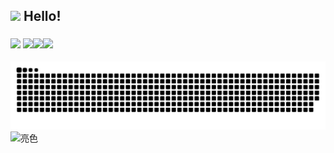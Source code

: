 ## <img src="https://raw.githubusercontent.com/alexnaiman/alexnaiman/master/resources/welcomeglitch.gif" width="50px" /> Hello!



<img src="https://media.tenor.com/images/df8c44a1d20ab367fdcb21880985fd33/tenor.gif" align="right"  width="30%" alt=""/>

### <img src="https://raw.githubusercontent.com/alexnaiman/alexnaiman/master/resources/PusheenCompute.gif" width="70px" /> <img src="https://raw.githubusercontent.com/alexnaiman/alexnaiman/master/resources/Confused_Dog.gif" height="50px" /><img src="https://raw.githubusercontent.com/alexnaiman/alexnaiman/master/resources/cool_duck.gif" width="60px" /><img src="https://raw.githubusercontent.com/alexnaiman/alexnaiman/master/resources/party_parrot.gif" height="35px"  alt=""/><img src="https://raw.githubusercontent.com/alexnaiman/alexnaiman/master/resources/bongocat.gif" width="50px" />
![暗色](https://raw.githubusercontent.com/lq0916/lq0916/output/github-contribution-grid-snake-dark.svg)
![亮色](https://raw.githubusercontent.com/la0916/lq0916/output/github-contribution-grid-snake.svg)


